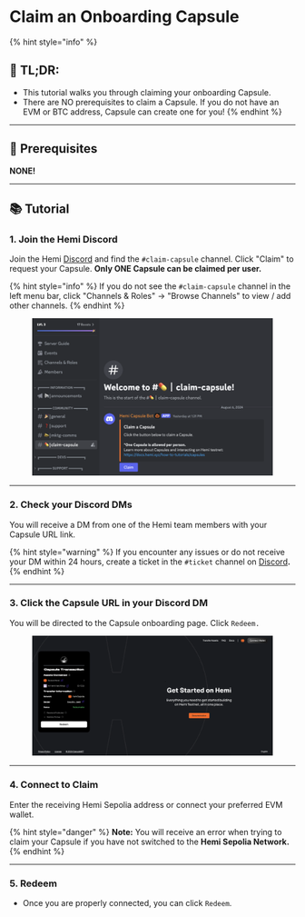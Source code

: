 # Claim an Onboarding Capsule



{% hint style="info" %}
## 📜 **TL;DR:**

* This tutorial walks you through claiming your onboarding Capsule.
* There are NO prerequisites to claim a Capsule. If you do not have an EVM or BTC address, Capsule can create one for you!
{% endhint %}

***

## 🏁 Prerequisites

**NONE!**

***

## 📚 Tutorial

### **1. Join the Hemi Discord**

Join the Hemi [Discord](https://discord.gg/hemixyz) and find the `#claim-capsule` channel. Click "Claim" to request your Capsule. **Only ONE Capsule can be claimed per user.**&#x20;

{% hint style="info" %}
If you do not see the `#claim-capsule` channel in the left menu bar, click "Channels & Roles" -> "Browse Channels" to view / add other channels.&#x20;
{% endhint %}

<figure><img src="../../.gitbook/assets/Screenshot 2024-08-07 at 14.45.58.png" alt=""><figcaption></figcaption></figure>

***

### **2. Check your Discord DMs**

You will receive a DM from one of the Hemi team members with your Capsule URL link.&#x20;

{% hint style="warning" %}
If you encounter any issues or do not receive your DM within 24 hours, create a ticket in the `#ticket` channel on [Discord](https://discord.gg/hemixyz)**.** &#x20;
{% endhint %}

***

### 3. Click the Capsule URL in your Discord DM

You will be directed to the Capsule onboarding page. Click `Redeem.`

<figure><img src="../../.gitbook/assets/Screenshot 2024-08-07 at 14.59.32.png" alt=""><figcaption></figcaption></figure>

***

### 4. Connect to Claim

Enter the receiving Hemi Sepolia address or connect your preferred EVM wallet.

{% hint style="danger" %}
**Note:** You will receive an error when trying to claim your Capsule if you have not switched to the **Hemi Sepolia Network.**
{% endhint %}

***

### 5. Redeem

* Once you are properly connected, you can click `Redeem`.
